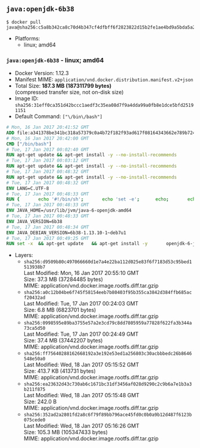 ## `java:openjdk-6b38`

```console
$ docker pull java@sha256:c5a8b342ca8c70d4b347cf4dfbff6f2823822d15b2fe1ae4bd9a5bda5a2c89ed
```

-	Platforms:
	-	linux; amd64

### `java:openjdk-6b38` - linux; amd64

-	Docker Version: 1.12.3
-	Manifest MIME: `application/vnd.docker.distribution.manifest.v2+json`
-	Total Size: **187.3 MB (187311799 bytes)**  
	(compressed transfer size, not on-disk size)
-	Image ID: `sha256:31eff0ca351d42bccc1aedf3c35ea08d7f9a4dda99a0fb8e1dce5bfd25191151`
-	Default Command: `["\/bin\/bash"]`

```dockerfile
# Mon, 16 Jan 2017 20:41:52 GMT
ADD file:a341378be341bc318a57379c0a4b72f182f93ad617f08164343662e789b7244b in / 
# Mon, 16 Jan 2017 20:42:00 GMT
CMD ["/bin/bash"]
# Tue, 17 Jan 2017 00:02:40 GMT
RUN apt-get update && apt-get install -y --no-install-recommends 		ca-certificates 		curl 		wget 	&& rm -rf /var/lib/apt/lists/*
# Tue, 17 Jan 2017 00:03:12 GMT
RUN apt-get update && apt-get install -y --no-install-recommends 		bzr 		git 		mercurial 		openssh-client 		subversion 				procps 	&& rm -rf /var/lib/apt/lists/*
# Tue, 17 Jan 2017 00:48:32 GMT
RUN apt-get update && apt-get install -y --no-install-recommends 		bzip2 		unzip 		xz-utils 	&& rm -rf /var/lib/apt/lists/*
# Tue, 17 Jan 2017 00:48:32 GMT
ENV LANG=C.UTF-8
# Tue, 17 Jan 2017 00:48:33 GMT
RUN { 		echo '#!/bin/sh'; 		echo 'set -e'; 		echo; 		echo 'dirname "$(dirname "$(readlink -f "$(which javac || which java)")")"'; 	} > /usr/local/bin/docker-java-home 	&& chmod +x /usr/local/bin/docker-java-home
# Tue, 17 Jan 2017 00:48:33 GMT
ENV JAVA_HOME=/usr/lib/jvm/java-6-openjdk-amd64
# Tue, 17 Jan 2017 00:48:33 GMT
ENV JAVA_VERSION=6b38
# Tue, 17 Jan 2017 00:48:34 GMT
ENV JAVA_DEBIAN_VERSION=6b38-1.13.10-1~deb7u1
# Tue, 17 Jan 2017 00:49:25 GMT
RUN set -x 	&& apt-get update 	&& apt-get install -y 		openjdk-6-jdk="$JAVA_DEBIAN_VERSION" 	&& rm -rf /var/lib/apt/lists/* 	&& [ "$JAVA_HOME" = "$(docker-java-home)" ]
```

-	Layers:
	-	`sha256:d9509b80c497066660d1e7a4e22ba112d025e83f6f7183d53c95bed1513938b7`  
		Last Modified: Mon, 16 Jan 2017 20:55:10 GMT  
		Size: 37.3 MB (37284485 bytes)  
		MIME: application/vnd.docker.image.rootfs.diff.tar.gzip
	-	`sha256:a0c12b04be6f745f58154eeb7b80403f95b355ca3842d384ffb685acf20432ad`  
		Last Modified: Tue, 17 Jan 2017 00:24:03 GMT  
		Size: 6.8 MB (6823701 bytes)  
		MIME: application/vnd.docker.image.rootfs.diff.tar.gzip
	-	`sha256:0998595e89ba3755e57a2e3cd79c8dd7805959a77828f622fa3b344a73ca5d50`  
		Last Modified: Tue, 17 Jan 2017 00:24:49 GMT  
		Size: 37.4 MB (37442207 bytes)  
		MIME: application/vnd.docker.image.rootfs.diff.tar.gzip
	-	`sha256:ff75640288162668192a3e192e53ed1a256803c30acbbbedc26b8646548e50a0`  
		Last Modified: Wed, 18 Jan 2017 05:15:52 GMT  
		Size: 413.7 KB (413731 bytes)  
		MIME: application/vnd.docker.image.rootfs.diff.tar.gzip
	-	`sha256:ea23632d43c730ab6c1671bc31df3456af028d9290c2c9b6a7e1b3a3b211f875`  
		Last Modified: Wed, 18 Jan 2017 05:15:48 GMT  
		Size: 242.0 B  
		MIME: application/vnd.docker.image.rootfs.diff.tar.gzip
	-	`sha256:352ad2a2801fd2a8c6f79f89bb796ace45fd0c0b0a9b12d487f6123b075cede0`  
		Last Modified: Wed, 18 Jan 2017 05:16:26 GMT  
		Size: 105.3 MB (105347433 bytes)  
		MIME: application/vnd.docker.image.rootfs.diff.tar.gzip
